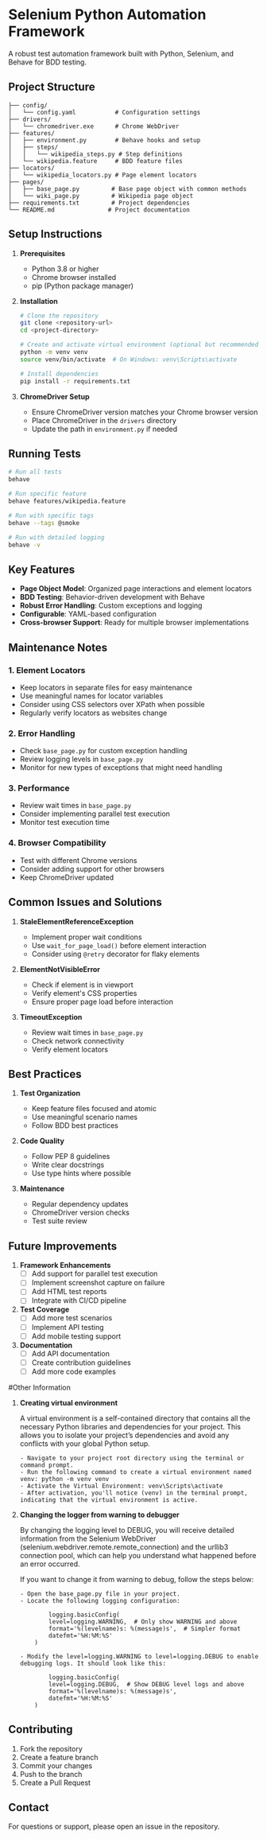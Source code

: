 # Selenium Python Automation Framework

A robust test automation framework built with Python, Selenium, and Behave for BDD testing.

## Project Structure

```
├── config/
│   └── config.yaml           # Configuration settings
├── drivers/
│   └── chromedriver.exe      # Chrome WebDriver
├── features/
│   ├── environment.py        # Behave hooks and setup
│   ├── steps/
│   │   └── wikipedia_steps.py # Step definitions
│   └── wikipedia.feature     # BDD feature files
├── locators/
│   └── wikipedia_locators.py # Page element locators
├── pages/
│   ├── base_page.py         # Base page object with common methods
│   └── wiki_page.py         # Wikipedia page object
├── requirements.txt         # Project dependencies
└── README.md               # Project documentation
```

## Setup Instructions

1. **Prerequisites**
   - Python 3.8 or higher
   - Chrome browser installed
   - pip (Python package manager)

2. **Installation**
   ```bash
   # Clone the repository
   git clone <repository-url>
   cd <project-directory>

   # Create and activate virtual environment (optional but recommended)
   python -m venv venv
   source venv/bin/activate  # On Windows: venv\Scripts\activate

   # Install dependencies
   pip install -r requirements.txt
   ```

3. **ChromeDriver Setup**
   - Ensure ChromeDriver version matches your Chrome browser version
   - Place ChromeDriver in the `drivers` directory
   - Update the path in `environment.py` if needed

## Running Tests

```bash
# Run all tests
behave

# Run specific feature
behave features/wikipedia.feature

# Run with specific tags
behave --tags @smoke

# Run with detailed logging
behave -v
```

## Key Features

- **Page Object Model**: Organized page interactions and element locators
- **BDD Testing**: Behavior-driven development with Behave
- **Robust Error Handling**: Custom exceptions and logging
- **Configurable**: YAML-based configuration
- **Cross-browser Support**: Ready for multiple browser implementations

## Maintenance Notes

### 1. Element Locators
- Keep locators in separate files for easy maintenance
- Use meaningful names for locator variables
- Consider using CSS selectors over XPath when possible
- Regularly verify locators as websites change

### 2. Error Handling
- Check `base_page.py` for custom exception handling
- Review logging levels in `base_page.py`
- Monitor for new types of exceptions that might need handling

### 3. Performance
- Review wait times in `base_page.py`
- Consider implementing parallel test execution
- Monitor test execution time

### 4. Browser Compatibility
- Test with different Chrome versions
- Consider adding support for other browsers
- Keep ChromeDriver updated

## Common Issues and Solutions

1. **StaleElementReferenceException**
   - Implement proper wait conditions
   - Use `wait_for_page_load()` before element interaction
   - Consider using `@retry` decorator for flaky elements

2. **ElementNotVisibleError**
   - Check if element is in viewport
   - Verify element's CSS properties
   - Ensure proper page load before interaction

3. **TimeoutException**
   - Review wait times in `base_page.py`
   - Check network connectivity
   - Verify element locators

## Best Practices

1. **Test Organization**
   - Keep feature files focused and atomic
   - Use meaningful scenario names
   - Follow BDD best practices

2. **Code Quality**
   - Follow PEP 8 guidelines
   - Write clear docstrings
   - Use type hints where possible

3. **Maintenance**
   - Regular dependency updates
   - ChromeDriver version checks
   - Test suite review

## Future Improvements

1. **Framework Enhancements**
   - [ ] Add support for parallel test execution
   - [ ] Implement screenshot capture on failure
   - [ ] Add HTML test reports
   - [ ] Integrate with CI/CD pipeline

2. **Test Coverage**
   - [ ] Add more test scenarios
   - [ ] Implement API testing
   - [ ] Add mobile testing support

3. **Documentation**
   - [ ] Add API documentation
   - [ ] Create contribution guidelines
   - [ ] Add more code examples

#Other Information

1. **Creating virtual environment**

   A virtual environment is a self-contained directory that contains all the necessary Python libraries and dependencies for your project. This allows you to isolate your project’s dependencies and avoid any conflicts with your global Python setup.
   
       - Navigate to your project root directory using the terminal or command prompt.
       - Run the following command to create a virtual environment named venv: python -m venv venv
       - Activate the Virtual Environment: venv\Scripts\activate
       - After activation, you'll notice (venv) in the terminal prompt, indicating that the virtual environment is active.


2. **Changing the logger from warning to debugger**

   By changing the logging level to DEBUG, you will receive detailed information from the Selenium WebDriver (selenium.webdriver.remote.remote_connection) and the urllib3 connection pool, which can help you understand what happened before an error occurred.
   
   If you want to change it from warning to debug, follow the steps below:
   
       - Open the base_page.py file in your project.
       - Locate the following logging configuration:
   
               logging.basicConfig(
               level=logging.WARNING,  # Only show WARNING and above
               format='%(levelname)s: %(message)s',  # Simpler format
               datefmt='%H:%M:%S'
           )
           
       - Modify the level=logging.WARNING to level=logging.DEBUG to enable debugging logs. It should look like this:
   
               logging.basicConfig(
               level=logging.DEBUG,  # Show DEBUG level logs and above
               format='%(levelname)s: %(message)s',
               datefmt='%H:%M:%S'
           )

## Contributing

1. Fork the repository
2. Create a feature branch
3. Commit your changes
4. Push to the branch
5. Create a Pull Request


## Contact

For questions or support, please open an issue in the repository. 
